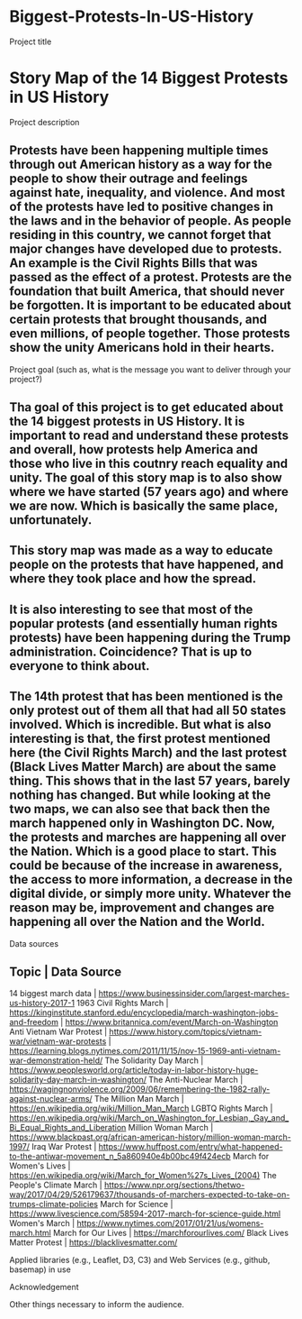 # Biggest-Protests-In-US-History

Project title

# Story Map of the 14 Biggest Protests in US History

Project description

## Protests have been happening multiple times through out American history as a way for the people to show their outrage and feelings against hate, inequality, and violence. And most of the protests have led to positive changes in the laws and in the behavior of people. As people residing in this country, we cannot forget that major changes have developed due to protests. An example is the Civil Rights Bills that was passed as the effect of a protest. Protests are the foundation that built America, that should never be forgotten. It is important to be educated about certain protests that brought thousands, and even millions, of people together. Those protests show the unity Americans hold in their hearts.

Project goal (such as, what is the message you want to deliver through your project?)

## Tha goal of this project is to get educated about the 14 biggest protests in US History. It is important to read and understand these protests and overall, how protests help America and those who live in this coutnry reach equality and unity. The goal of this story map is to also show where we have started (57 years ago) and where we are now. Which is basically the same place, unfortunately. 

## This story map was made as a way to educate people on the protests that have happened, and where they took place and how the spread.

## It is also interesting to see that most of the popular protests (and essentially human rights protests) have been happening during the Trump administration. Coincidence? That is up to everyone to think about.

## The 14th protest that has been mentioned is the only protest out of them all that had all 50 states involved. Which is incredible. But what is also interesting is that, the first protest mentioned here (the Civil Rights March) and the last protest (Black Lives Matter March) are about the same thing. This shows that in the last 57 years, barely nothing has changed. But while looking at the two maps, we can also see that back then the march happened only in Washington DC. Now, the protests and marches are happening all over the Nation. Which is a good place to start. This could be because of the increase in awareness, the access to more information, a decrease in the digital divide, or simply more unity. Whatever the reason may be, improvement and changes are happening all over the Nation and the World.

Data sources

Topic | Data Source
---------------------
14 biggest march data | https://www.businessinsider.com/largest-marches-us-history-2017-1
1963 Civil Rights March | https://kinginstitute.stanford.edu/encyclopedia/march-washington-jobs-and-freedom | https://www.britannica.com/event/March-on-Washington
Anti Vietnam War Protest | https://www.history.com/topics/vietnam-war/vietnam-war-protests | https://learning.blogs.nytimes.com/2011/11/15/nov-15-1969-anti-vietnam-war-demonstration-held/
The Solidarity Day March | https://www.peoplesworld.org/article/today-in-labor-history-huge-solidarity-day-march-in-washington/
The Anti-Nuclear March | https://wagingnonviolence.org/2009/06/remembering-the-1982-rally-against-nuclear-arms/
The Million Man March | https://en.wikipedia.org/wiki/Million_Man_March
LGBTQ Rights March | https://en.wikipedia.org/wiki/March_on_Washington_for_Lesbian,_Gay_and_Bi_Equal_Rights_and_Liberation
Million Woman March | https://www.blackpast.org/african-american-history/million-woman-march-1997/
Iraq War Protest | https://www.huffpost.com/entry/what-happened-to-the-antiwar-movement_n_5a860940e4b00bc49f424ecb
March for Women's Lives | https://en.wikipedia.org/wiki/March_for_Women%27s_Lives_(2004)
The People's Climate March | https://www.npr.org/sections/thetwo-way/2017/04/29/526179637/thousands-of-marchers-expected-to-take-on-trumps-climate-policies
March for Science | https://www.livescience.com/58594-2017-march-for-science-guide.html
Women's March | https://www.nytimes.com/2017/01/21/us/womens-march.html
March for Our Lives | https://marchforourlives.com/
Black Lives Matter Protest | https://blacklivesmatter.com/

Applied libraries (e.g., Leaflet, D3, C3) and Web Services (e.g., github, basemap) in use


Acknowledgement


Other things necessary to inform the audience.
